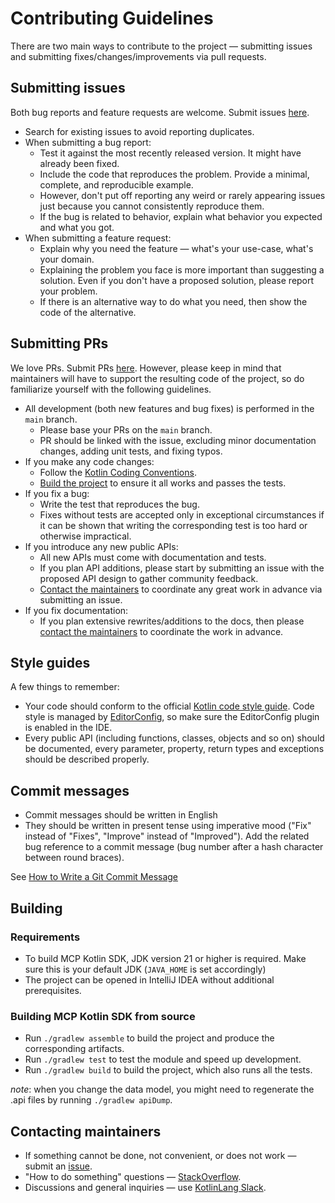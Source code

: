 # Contributing Guidelines

There are two main ways to contribute to the project &mdash; submitting issues and submitting
fixes/changes/improvements via pull requests.

## Submitting issues

Both bug reports and feature requests are welcome.
Submit issues [here](https://github.com/modelcontextprotocol/kotlin-sdk/issues).

* Search for existing issues to avoid reporting duplicates.
* When submitting a bug report:
    * Test it against the most recently released version. It might have already been fixed.
    * Include the code that reproduces the problem. Provide a minimal, complete, and reproducible example.
    * However, don't put off reporting any weird or rarely appearing issues just because you cannot consistently
      reproduce them.
    * If the bug is related to behavior, explain what behavior you expected and what you got.
* When submitting a feature request:
    * Explain why you need the feature &mdash; what's your use-case, what's your domain.
    * Explaining the problem you face is more important than suggesting a solution.
      Even if you don't have a proposed solution, please report your problem.
    * If there is an alternative way to do what you need, then show the code of the alternative.

## Submitting PRs

We love PRs. Submit PRs [here](https://github.com/modelcontextprotocol/kotlin-sdk/pulls).
However, please keep in mind that maintainers will have to support the resulting code of the project,
so do familiarize yourself with the following guidelines.

* All development (both new features and bug fixes) is performed in the `main` branch.
    * Please base your PRs on the `main` branch.
    * PR should be linked with the issue, excluding minor documentation changes, adding unit tests, and fixing typos.
* If you make any code changes:
    * Follow the [Kotlin Coding Conventions](https://kotlinlang.org/docs/reference/coding-conventions.html).
    * [Build the project](#building) to ensure it all works and passes the tests.
* If you fix a bug:
    * Write the test that reproduces the bug.
    * Fixes without tests are accepted only in exceptional circumstances if it can be shown that writing the
      corresponding test is too hard or otherwise impractical.
* If you introduce any new public APIs:
    * All new APIs must come with documentation and tests.
    * If you plan API additions, please start by submitting an issue with the proposed API design to gather community
      feedback.
    * [Contact the maintainers](#contacting-maintainers) to coordinate any great work in advance via submitting an
      issue.
* If you fix documentation:
    * If you plan extensive rewrites/additions to the docs, then
      please [contact the maintainers](#contacting-maintainers) to coordinate the work in advance.

## Style guides

A few things to remember:

* Your code should conform to
  the official [Kotlin code style guide](https://kotlinlang.org/docs/reference/coding-conventions.html).
  Code style is managed by [EditorConfig](https://www.jetbrains.com/help/idea/editorconfig.html),
  so make sure the EditorConfig plugin is enabled in the IDE.
* Every public API (including functions, classes, objects and so on) should be documented,
  every parameter, property, return types and exceptions should be described properly.

## Commit messages

* Commit messages should be written in English
* They should be written in present tense using imperative mood
  ("Fix" instead of "Fixes", "Improve" instead of "Improved").
  Add the related bug reference to a commit message (bug number after a hash character between round braces).

See [How to Write a Git Commit Message](https://chris.beams.io/posts/git-commit/)

## Building

### Requirements

* To build MCP Kotlin SDK, JDK version 21 or higher is required. Make sure this is your default JDK (`JAVA_HOME` is set
  accordingly)
* The project can be opened in IntelliJ IDEA without additional prerequisites.

### Building MCP Kotlin SDK from source

* Run `./gradlew assemble` to build the project and produce the corresponding artifacts.
* Run `./gradlew test` to test the module and speed up development.
* Run `./gradlew build` to build the project, which also runs all the tests.

*note*: when you change the data model, you might need to regenerate the .api files by running `./gradlew apiDump`.

## Contacting maintainers

* If something cannot be done, not convenient, or does not work &mdash; submit an [issue](#submitting-issues).
* "How to do something" questions &mdash; [StackOverflow](https://stackoverflow.com).
* Discussions and general inquiries &mdash; use [KotlinLang Slack](https://kotl.in/slack).
